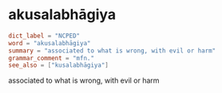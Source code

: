 # akusalabhāgiya

``` toml
dict_label = "NCPED"
word = "akusalabhāgiya"
summary = "associated to what is wrong, with evil or harm"
grammar_comment = "mfn."
see_also = ["kusalabhāgiya"]
```

associated to what is wrong, with evil or harm

